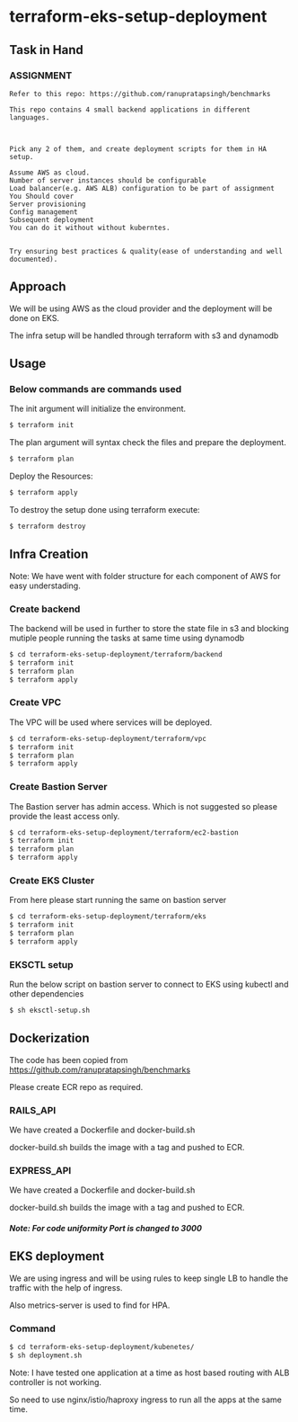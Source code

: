 # terraform-eks-setup-deployment


## Task in Hand

### ASSIGNMENT

 ```
Refer to this repo: https://github.com/ranupratapsingh/benchmarks

This repo contains 4 small backend applications in different languages.

 

Pick any 2 of them, and create deployment scripts for them in HA setup.

Assume AWS as cloud.
Number of server instances should be configurable
Load balancer(e.g. AWS ALB) configuration to be part of assignment
You Should cover
Server provisioning
Config management
Subsequent deployment
You can do it without without kuberntes.
 

Try ensuring best practices & quality(ease of understanding and well documented).
 ```

## Approach

We will be using AWS as the cloud provider and the deployment will be done on EKS.

The infra setup will be handled through terraform with s3 and dynamodb

## Usage

### Below commands are commands used

The init argument will initialize the environment.
```bash
$ terraform init
```

The plan argument will syntax check the files and prepare the deployment.
```bash
$ terraform plan 
```

Deploy the Resources:

```bash
$ terraform apply 
```

To destroy the setup done using terraform execute:
```bash
$ terraform destroy
```

## Infra Creation

Note: We have went with folder structure for each component of AWS for easy understading.

### Create backend


The backend will be used in further to store the state file in s3 and blocking mutiple people running the tasks at same time using dynamodb

```bash
$ cd terraform-eks-setup-deployment/terraform/backend
$ terraform init
$ terraform plan
$ terraform apply
```

### Create VPC

The VPC will be used where services will be deployed.

```bash
$ cd terraform-eks-setup-deployment/terraform/vpc
$ terraform init
$ terraform plan
$ terraform apply
```

### Create Bastion Server

The Bastion server has admin access. Which is not suggested so please provide the least access only.

```bash
$ cd terraform-eks-setup-deployment/terraform/ec2-bastion
$ terraform init
$ terraform plan
$ terraform apply
```

### Create EKS Cluster

From here please start running the same on bastion server

```bash
$ cd terraform-eks-setup-deployment/terraform/eks
$ terraform init
$ terraform plan
$ terraform apply
```

### EKSCTL setup

Run the below script on bastion server to connect to EKS using kubectl and other dependencies

```bash
$ sh eksctl-setup.sh
```


## Dockerization

The code has been copied from https://github.com/ranupratapsingh/benchmarks

Please create ECR repo as required.

### RAILS_API

We have created a Dockerfile and docker-build.sh

docker-build.sh builds the image with a tag and pushed to ECR.

### EXPRESS_API

We have created a Dockerfile and docker-build.sh

docker-build.sh builds the image with a tag and pushed to ECR.

##### Note: For code uniformity Port is changed to 3000


## EKS deployment

We are using ingress and will be using rules to keep single LB to handle the traffic with the help of ingress. 

Also metrics-server is used to find for HPA.

### Command

```bash
$ cd terraform-eks-setup-deployment/kubenetes/ 
$ sh deployment.sh
```

Note: I have tested one application at a time as host based routing with ALB controller is not working.

So need to use nginx/istio/haproxy ingress to run all the apps at the same time.
